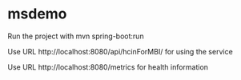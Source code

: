 # msdemo

Run the project with mvn spring-boot:run

Use URL http://localhost:8080/api/hcinForMBI/ for using the service

Use URL http://localhost:8080/metrics for health information
